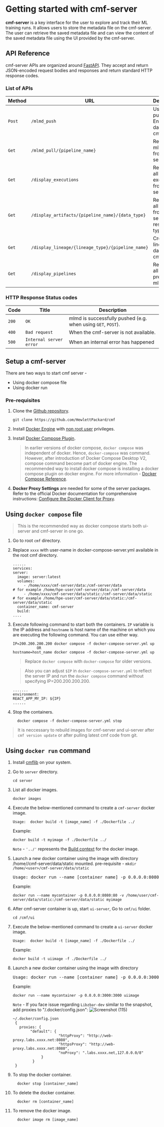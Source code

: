# Getting started with cmf-server

__cmf-server__ is a key interface for the user to explore and track their ML training runs. It allows users to store the metadata file on the cmf-server. The user can retrieve the saved metadata file and can view the content of the saved metadata file using the UI provided by the cmf-server.

## API Reference
cmf-server APIs are organized around [FastAPI](https://fastapi.tiangolo.com/).
They accept and return JSON-encoded request bodies and responses and return standard HTTP response codes.

### List of APIs
   
| Method | URL                          | Description                                                              | 
|--------|------------------------------|------------------------------------------------------------------------  |
| `Post` | `/mlmd_push`                 | Used to push Json Encoded data to cmf-server                             | 
| `Get`  | `/mlmd_pull/{pipeline_name}` | Retrieves a mlmd file from cmf-server                                    |
| `Get`  | `/display_executions`                             | Retrieves all executions from cmf-server            |
| `Get`  | `/display_artifacts/{pipeline_name}/{data_type}`  | Retrieves all artifacts from cmf-server for resp datat type             |
| `Get`  | `/display_lineage/{lineage_type}/{pipeline_name}` | Creates lineage data from cmf-server            |
| `Get`  | `/display_pipelines`                             | Retrieves all pipelines present in mlmd file            |


### HTTP Response Status codes

| Code  | Title                     | Description                                                  |
|-------| ------------------------- |--------------------------------------------------------------|
| `200` | `OK`                      | mlmd is successfully pushed (e.g. when using `GET`, `POST`). |
| `400` | `Bad request`             | When the cmf-server is not available.                        |
| `500` | `Internal server error`   | When an internal error has happened                          |


## Setup a cmf-server

There are two ways to start cmf server - 
- Using docker compose file
- Using docker run

### Pre-requisites
1. Clone the [Github repository](https://github.com/HewlettPackard/cmf). 
   ```
   git clone https://github.com/HewlettPackard/cmf
   ```
   
2. Install [Docker Engine](https://docs.docker.com/engine/install/ubuntu/#install-using-the-repository) with [non root user](https://docs.docker.com/engine/install/ubuntu/#install-using-the-repository) privileges.
3. Install [Docker Compose Plugin](https://docs.docker.com/compose/install/linux/).
   > In earlier versions of docker compose, `docker compose` was independent of docker. Hence, `docker-compose` was command. However, after introduction of Docker Compose Desktop V2, compose command become part of docker engine. The recommended way to install docker compose is installing a docker compose plugin on docker engine. For more information - [Docker Compose Reference](https://docs.docker.com/compose/reference/).
4. **Docker Proxy Settings** are needed for some of the server packages. Refer to the official Docker documentation for comprehensive instructions: [Configure the Docker Client for Proxy](https://docs.docker.com/network/proxy/#configure-the-docker-client).

## Using `docker compose` file 
> This is the recommended way as docker compose starts both ui-server and cmf-server in one go.

1. Go to root `cmf` directory.
2. Replace `xxxx` with user-name in docker-compose-server.yml available in the root cmf directory.
    ```
    ......
    services:
    server:
      image: server:latest
      volumes:
         - /home/xxxx/cmf-server/data:/cmf-server/data                 # for example /home/hpe-user/cmf-server/data:/cmf-server/data 
         - /home/xxxx/cmf-server/data/static:/cmf-server/data/static   # for example /home/hpe-user/cmf-server/data/static:/cmf-server/data/static
      container_name: cmf-server
      build:
    ....
    ```
  
3. Execute following command to start both the containers. `IP` variable is the IP address and `hostname` is host name of the machine on which you are executing the following command.
   You can use either way.
   ```
   IP=200.200.200.200 docker compose -f docker-compose-server.yml up
              OR
   hostname=host_name docker compose -f docker-compose-server.yml up
   ```
   > Replace `docker compose` with `docker-compose` for older versions.
    
   > Also you can adjust `$IP` in `docker-compose-server.yml` to reflect the server IP and run the `docker compose` command without specifying 
    IP=200.200.200.200.
     ```
     .......
     environment:
     REACT_APP_MY_IP: ${IP}
     ......
     ```
 4. Stop the containers.
    ```
      docker compose -f docker-compose-server.yml stop
    ```

> It is neccessary to rebuild images for cmf-server and ui-server after `cmf version update` or after pulling latest cmf code from git.

## Using `docker run` command

1.  Install [cmflib](../index.md#installation) on your system.

2. Go to `server` directory. 
   ```
   cd server
   ```
3. List all docker images.
   ```
   docker images
   ```

4. Execute the below-mentioned command to create a `cmf-server` docker image.
   ```
   Usage:  docker build -t [image_name] -f ./Dockerfile ../
   ```
   Example:
   ```
   docker build -t myimage -f ./Dockerfile ../
   ```
   `Note` - `'../'`  represents the [Build context](https://docs.docker.com/build/building/context/) for the docker image.
   
5. Launch a new docker container using the image with directory /home/<user>/cmf-server/data/static mounted.
   pre-requisite - `mkdir /home/<user>/cmf-server/data/static`
   <pre>
   Usage: docker run --name [container_name] -p 0.0.0.0:8080:80 -v /home/<user>/cmf-server/data/static:/cmf-server/data/static [image_name]
   </pre>
   Example:
   ```
   docker run --name mycontainer -p 0.0.0.0:8080:80 -v /home/user/cmf-server/data/static:/cmf-server/data/static myimage
   ```
6. After cmf-server container is up, start `ui-server`, Go to `cmf/ui` folder.
   ```
   cd /cmf/ui
   ```
7. Execute the below-mentioned command to create a `ui-server` docker image.
   ```
   Usage:  docker build -t [image_name] -f ./Dockerfile ../
   ```
   Example:
   ```
   docker build -t uiimage -f ./Dockerfile ../
   ```
8. Launch a new docker container using the image with directory
   <pre>
   Usage: docker run --name [container_name] -p 0.0.0.0:3000:3000 [image_name]
   </pre>
   Example:
   ```
   docker run --name mycontainer -p 0.0.0.0:3000:3000 uiimage
   ```
   `Note` - If you face issue regarding `Libzbar-dev` similar to the snapshot, add proxies to "/.docker/config.json":
   ![Screenshot (115)](https://github.com/varkha-d-sharma/cmf/assets/111754147/9830cbe9-bad8-404a-8abe-5470fc2303c4)


   ```
   ~/.docker/config.json
    {
      proxies: {
           "default": {
                        "httpProxy": "http://web-proxy.labs.xxxx.net:8080",
                        "httpsProxy": "http://web-proxy.labs.xxxx.net:8080",
                        "noProxy": ".labs.xxxx.net,127.0.0.0/8"
                }
            }
    }
    ```
9. To stop the docker container.
    ```
      docker stop [container_name]
    ```
10. To delete the docker container.
    ```
      docker rm [container_name] 
    ```
11. To remove the docker image.
    ``` 
      docker image rm [image_name] 
    ```
